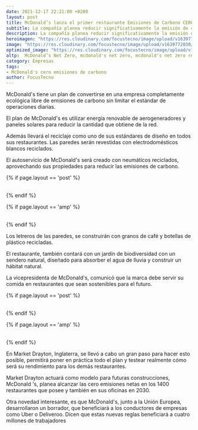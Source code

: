 ```yaml
---
date: 2021-12-17 22:21:00 +0200
layout: post
title: McDonald’s lanza el primer restaurante Emisiones de Carbono CERO en Reino Unido
subtitle: La compañía planea reducir significativamente la emisión de carbono con su plan McDonald's  net-zero. Planea alcanzar el objetivo en sus 1400 restaurantes para 2030
description: La compañía planea reducir significativamente la emisión de carbono con su plan McDonald's  net-zero. Planea alcanzar el objetivo en sus 1400 restaurantes para 2030
heroimagen: "https://res.cloudinary.com/focustecno/image/upload/v1639772030/mcdonalds-lanza-el-primer-restaurante-emisiones-de-carbono-cero-en-reino-unido.jpg"
image: "https://res.cloudinary.com/focustecno/image/upload/v1639772030/mcdonalds-lanza-el-primer-restaurante-emisiones-de-carbono-cero-en-reino-unido.jpg"
optimized_image: "https://res.cloudinary.com/focustecno/image/upload/v1639772030/mcdonalds-lanza-el-primer-restaurante-emisiones-de-carbono-cero-en-reino-unido.jpg"
altp:  McDonald’s Net Zero, mcdonald's net zero, mcdonald's net zero restaurant, mcdonald's net zero energy, mcdonald's net zero target, mcdonald's net zero emissions, mcdonald's net zero commitment, mcdonald's net zero shropshire, mott macdonald net zero, mcdonald's targets net zero emissions by 2050 from meat to energy, McDonald’s, mcdonalds que es, mcdonalds quito, mcdonalds queretaro, mcdonalds quilicura, mcdonalds quilmes, mcdonalds quejas, mcdonalds qatar, mcdonalds quarter pounder, mcdonalds rosario santa fe, mcdonalds rosario, mcdonalds rd, mcdonalds reduced menu, mcdonald rozvoz, mcdonalds rendelés, mcdonald's rewards, mcdonald's restaurant, mcdonalds san lorenzo shopping, mcdonalds se expande globalmente al mismo tiempo que adapta su receta local, mcdonalds santiago, mcdonalds sin gluten, mcdonalds stock, mcdonalds santander, mcdonalds sevilla, mcdonalds san martin, mcdonalds toys, mcdonalds two for six, mcdonalds think global act local, the marketing mix, mcdonalds two for six deal, mcdonalds touch screen table, mcdonalds takes cleaning very seriously. why is cleaning important, mcdonalds treasure land adventure, mcdonalds tartar sauce recipe, mcdonalds use of a toy in the kids meal is an example of a push technique, mcdonald's usa, mcdonald's usa menu, mcdonald's uruguay, mcdonalds uk, mcdonalds uk menu, mcdonald's uber eats, mcdonald's university, mcdonalds valladolid, mcdonalds vs burger king, mcdonalds vegano, mcdonalds venezuela, mcdonalds valdivia, mcdonalds veracruz, mcdonalds vacantes, mcdonalds vic, mcdonalds website, mcdonalds worldwide corporate values, mcdonalds worker shares what they do when customer demands french fries in viral tiktok, mcdonalds worldwide corporate values in action, mcdonalds wiki, mcdonalds wraps, mcdonalds wifi, mcdonalds worker gets furious with rude customer, mcdonalds x travis scott, mcdonalds x travis scott (#cactusjack), mcdonalds x bts, mcdonalds xalapa, mcdonalds xativa, mcdonalds xela, mcdonald's xanadu, mcdonalds x aitana, mcdonalds y toys r us, mcdonalds y toys r us alianza, mcdonalds y coca-cola, mcdonalds y su expansión al mercado en japón, mcdonalds y bts, mcdonalds yömenu, mcdonalds york, mcdonalds yogurt parfait, mcdonalds zürich, mcdonalds zaragoza, mcdonalds zamora, mcdonald zabawki, mcdonald zawiercie, mcdonalds zwolle, mcdonalds zagreb, mcdonald zilina, que mcdonalds esta abierto hoy, mcdonalds que juguete estan dando, crew mcdonalds que es, bts mcdonalds que es, cherritos mcdonalds que es, mcdonalds de que estan hechas las hamburguesas, mcdonalds kosher que es, app mcdonalds que es, que es ahora mcdonalds, que es mas antiguo mcdonalds o burger king, mcdonalds bolivia, mcdonalds barranquilla, mcdonalds breakfast menu, mcdonalds breakfast hours, mcdonalds breakfast time, mcdonalds bts meal, mcdonalds bestellen, mcdonalds bts, mcdonalds cerca de mi, mcdonalds cerca, mcdonalds cajita feliz, mcdonalds carta, mcdonalds cafe, mcdonalds coupons, mcdonalds careers, mcdonalds calories, mcdonalds domicilio, mcdonalds delivery, mcdonalds deals, mcdonalds drive thru, mcdonalds dollar menu, mcdonalds drinks, mcdonalds drive thru near me, mcdonalds delivery near me, mcdonalds empleo, mcdonalds españa, mcdonalds express, mcdonalds ecuador, mcdonalds en casa, mcdonalds envio gratis, mcdonalds eat out to help out, mcdonalds egypt, mcdonalds facturacion, mcdonalds franquicia, http://mcdonalds.fr, mcdonalds frühstück, mcdonalds family box, mcdonalds frappe, mcdonalds franchise, mcdonalds free wifi, mcdonalds guatemala, mcdonalds glovo, mcdonalds gutscheine, mcdonalds gift card balance, mcdonalds gutscheine pdf, mcdonalds gluten free, mcdonalds gutscheine pdf 2021, mcdonald's game, mcdonalds que juguetes hay hoy, mcdonalds horario, mcdonalds historia, mcdonalds hours, mcdonalds happy meal, mcdonalds happy meal toys, mcdonalds hiring, mcdonalds hinnasto, que es el indice mcdonalds, mcdonalds que juguetes hay, mcdonalds jaca, mcdonalds jobs, mcdonalds just eat, mcdonalds japan, mcdonalds jobb, mcdonalds jingle, mcdonalds kennedy, mcdonalds keto, mcdonalds kuwait, mcdonalds karte, mcdonalds kupon, mcdonalds kupony, mcdonalds kz, mcdonalds kalorien, mcdonalds logo png, mcdonalds leon, mcdonalds lieferservice, mcdonalds logo, mcdonalds lunch hours, mcdonalds login, mcdonalds locations, mcdonalds lieferando, mcdonalds minions, mcdonalds menu, mcdonalds monopoly, mcdonalds menu prices, mcdonalds menu uk, mcdonalds meniu, mcdonalds malaysia, mcdonalds monopoly 2021, mcdonalds numero, mcdonalds near me, mcdonalds nutrition, mcdonalds number, mcdonalds nz, mcdonalds nuggets, mcdonalds newr me, mcdonalds nesr me, mcdonalds que tipo de organizacion es, mcdonalds de que pais es originario, que es mcdonalds o burger king, que es mejor mcdonalds o burger king, que es mas barato mcdonalds o burger king, que es mas famoso mcdonalds o burger king, que es mas sano mcdonalds o burger king, mcdonalds precios, mcdonalds peru, mcdonalds panama, mcdonalds promo, mcdonalds portugal, mcdonalds paraguay, mcdonalds promociones, and mcdonalds pr 
category: Empresas
tags:
- McDonald's cero emisiones de carbono
author: FocusTecno
---
```

McDonald's tiene un plan de convertirse en una empresa completamente ecológica libre de emisiones de carbono sin limitar el estándar de operaciones diarias.

El plan de McDonald's es utilizar energía renovable de aerogeneradores y paneles solares para reducir la cantidad que obtiene de la red. 

Además llevará el reciclaje como uno de sus estándares de diseño en todos sus restaurantes. Las paredes serán revestidas con electrodomésticos blancos reciclados. 

El autoservicio de McDonald's  será creado con neumáticos reciclados, aprovechando sus propiedades para reducir las emisiones de carbono.

{% if page.layout == 'post' %}
<br/>
<ins class="adsbygoogle"
     style="display:block"
     data-ad-client="ca-pub-4858467408884489"
     data-ad-slot="4415831152"
     data-ad-format="auto"
     data-full-width-responsive="true"></ins>
<script>
     (adsbygoogle = window.adsbygoogle || []).push({});
</script>
<br/>
{% endif %}

{% if page.layout == 'amp' %}
<br/>
<amp-ad width="100vw" height="320"
     type="adsense"
     data-ad-client="ca-pub-4858467408884489"
     data-ad-slot="4415831152"
     data-auto-format="rspv"
     data-full-width="">
  <div overflow=""></div>
</amp-ad>
<br/>
{% endif %}

Los letreros de las paredes, se construirán con granos de café y botellas de plástico recicladas. 

El restaurante, también contará con un jardín de biodiversidad con un sendero natural, diseñado para absorber el agua de lluvia y construir un hábitat natural.

La vicepresidenta de McDonald's, comunicó que la marca debe servir su comida en restaurantes que sean sostenibles para el futuro.

{% if page.layout == 'post' %}
<br/>
<ins class="adsbygoogle"
     style="display:block"
     data-ad-client="ca-pub-4858467408884489"
     data-ad-slot="2382378960"
     data-ad-format="auto"
     data-full-width-responsive="true"></ins>
<script>
     (adsbygoogle = window.adsbygoogle || []).push({});
</script>
<br/>
{% endif %}

{% if page.layout == 'amp' %}
<br/>
<amp-ad width="100vw" height="320"
     type="adsense"
     data-ad-client="ca-pub-4858467408884489"
     data-ad-slot="2382378960"
     data-auto-format="rspv"
     data-full-width="">
  <div overflow=""></div>
</amp-ad>
<br/>
{% endif %}

En Market Drayton, Inglaterra, se llevó a cabo un gran paso para hacer esto posible, permitirá poner en práctica todo el plan y testear realmente cómo será su rendimiento para los demás restaurantes.

Market Drayton actuará como modelo para futuras construcciones, McDonald 's, planea alcanzar las cero emisiones netas en los 1400 restaurantes que posee y también en sus oficinas en 2030.

Otra novedad interesante, es que McDonald's, junto a la Unión Europea, desarrollaron un borrador, que beneficiará a los conductores de empresas como Uber o Deliveroo. Dicen que estas nuevas reglas beneficiará a cuatro millones de trabajadores
